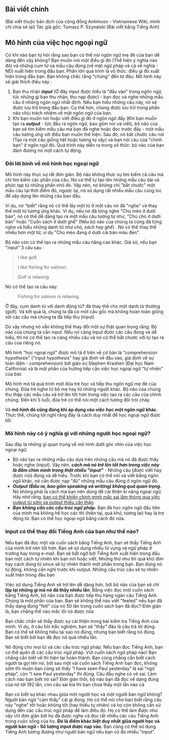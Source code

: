 ## Bài viết chính
(Bài viết thuộc bản dịch của cộng đồng Antimoon - Vietnamese Wiki, mình chỉ chia sẻ lại)
Tác giả gốc: Tomasz P. Szynalski (Bài viết bằng Tiếng Anh)

## Mô hình của việc học ngoại ngữ

Có khi nào bạn tự hỏi rằng sao bạn có thể nói ngôn ngữ mẹ đẻ của bạn dễ dàng đến vậy không? Bạn muốn nói một điều gì đó (Thể hiện ý nghĩa nào đó) và những cụm từ và mẫu câu đúng (về mặt ngữ pháp và cả về nghĩa - ND) xuất hiện trong đầu bạn. Phần lớn quá trình là vô thức: điều gì đó xuất hiện trong đầu bạn. Bạn không chắc rằng "chúng" đến từ đâu. Mô hình này sẽ giải thích điều này :

1. Bạn thu nhận **_input_** (Ở đây input được hiểu là "đầu vào" trong ngôn ngữ, tức những gì bạn thu nhận, thu nạp được) - bạn đọc và nghe những mẫu câu ở những ngôn ngữ nhất định. Nếu bạn hiểu những câu này, nó sẽ được lưu trữ trong đầu bạn. Cụ thể hơn, chúng được lưu trữ trong phần não chịu trách nhiệm về mặt ngôn ngữ của bạn.
2. Khi bạn muốn nói hoặc viết điều gì đó ở ngôn ngữ đấy (Khi bạn muốn tạo ra **_output_** - tức đầu ra ngôn ngữ, bao gồm nói và viết), bộ não của bạn sẽ tìm kiếm mẫu câu mà bạn đã nghe hoặc đọc trước đây - một mẫu câu tương ứng với điều bạn muốn thể hiện. Sau đó, nó bắt chước câu nói (Tạo ra một câu giống hệt hoặc tương tự vậy) và bạn nói câu của "chính bạn" ở ngôn ngữ đó. Quá trình này diễn ra trong vô thức: bộ não của bạn đảm đương nó một cách tự động.

### Đôi lời bình về mô hình học ngoại ngữ

Mô hình này thực sự rất đơn giản. Bộ não không thực sự tìm kiếm cả câu mà chỉ tìm kiếm các phần của câu. Nó có thể tự tạo lên những mẫu câu dài và phức tạp từ những phần nhỏ đó. Vậy nên, nó không chỉ "bắt chước" một mẫu câu tại thời điểm đó, ngược lại, nó sử dụng rất nhiều mẫu câu cùng lúc để xây dựng lên những câu ban đầu.

Ví dụ, nó "biết" rằng nó có thể lấy một từ ở một câu nó đã "nghe" và thay thế một từ tương ứng khác. Ví dụ, nếu nó đã từng nghe "Chú mèo ở dưới bàn", nó có thể dễ dàng tạo ra một mẫu câu tương tự như, "Chú chó ở dưới bàn" hoặc "Cuốn sách ở dưới ghế" (Nếu bộ não của chúng ta cũng đã từng nghe và hiểu những danh từ như _chó, sách hay ghế_) . Nó có thể thay thế nhiều hơn một từ, ví dụ "Chú mèo đang ở dưới cái bàn màu đen".

Bộ não còn có thể tạo ra những mẫu câu nâng cao khác. Giả sử, nếu bạn "input" 3 câu sau :

> I like golf.
> 
> I like fishing for salmon.
> 
> Golf is relaxing.

Nó có thể tạo ra câu này:

> Fishing for salmon is relaxing.

Ở đây, cụm danh từ với danh động từ? đã thay thế cho một danh từ thường (golf). Và kết quả là, chúng ta đã có môt câu gốc mà không hoàn toàn giống với các câu mà chúng ta đã tiếp thu (input)

Dù vậy nhưng nó vẫn không thể thay đổi một sự thật quan trọng rằng: Bộ não của chúng ta cần input. Nếu nó càng input được các câu đúng và dễ hiểu, thì nó có thể tạo ra càng nhiều câu và nó có thể bắt chước với tự tạo ra câu của riêng nó.

Mô hình "học ngoại ngữ" được mô tả ở trên về cơ bản là "comprehension hypothesis" ("input hypothesis" hay giả định về đầu vào, giả định về sự toàn diện - comprehension) bởi giáo sư Stephen Krashen (Đại học Nam California) và là một phần của hướng tiếp cận việc học ngoại ngữ "tự nhiên" của bác

Mô hình mô tả quá trình một đứa trẻ học và tiếp thu ngôn ngữ mẹ đẻ của chúng. Đứa trẻ nghe từ bố mẹ hay từ những người khác. Bộ não của chúng thu thập các mẫu câu và trở lên tốt hơn trong việc tạo ra các câu của chính chúng. Đến khi 5 tuổi, đứa trẻ có thể nói một cách tương đối trôi chảy.

Và **mô hình đó cũng đúng khi áp dụng vào việc học một ngôn ngữ khác**. Thực thế, chúng tôi nghĩ rằng đây là cách duy nhất để học ngoại ngữ được tốt

### Mô hình này có ý nghĩa gì với những người học ngoại ngữ?

Sau đây là những gì quan trọng về mô hình dưới góc nhìn của việc học ngoại ngữ:

- Bộ não tạo ra những mẫu câu dựa trên những câu mà nó đã được thấy hoặc nghe (input). Vậy nên, **_cách mà nó trở lên tốt hơn trong việc này là đắm chìm mình trong thật nhiều "input"_** - Những câu (được viết hay được nói) đúng và dễ hiểu. Trước khi bạn có thể nói và viết bằng ngôn ngữ khác, nó cần được nạp "đủ" những mẫu câu đúng ở ngôn ngữ đó.
- **_Output (Đầu ra, bao gồm speaking và writing) không quá quan trọng._** Nó không phải là cách mà bạn nên dùng để cải thiện kĩ năng ngoại ngữ. Hãy nhớ rằng, [bạn có thể khiến chính mình mắc sai lầm thông qua việc output từ sớm và output thiếu cẩn thận](https://www.antimoon.com/how/mistakes-damage.htm).
- **_Bạn không cần các cấu trúc ngữ pháp._** Bạn đã học ngôn ngữ đầu tiên của mình mà không hề học các thì (hiện tại, quá khứ, tương lai) hay là trợ động từ. Bạn có thể học ngoại ngữ bằng cách đó nữa.

### Input có thể thay đổi Tiếng Anh của bạn như thế nào?

Nếu bạn đã đọc một vài cuốn sách bằng Tiếng Anh, bạn sẽ thấy Tiếng Anh của mình trở nên tốt hơn. Bạn sẽ sử dụng nhiều từ vựng và ngữ pháp ở trường hay trong e-mail. Bạn sẽ bất ngờ bởi Tiếng Anh xuất hiện trong đầu bạn một cách tự nhiên khi bạn nói hoặc viết. Những thứ như thì quá khứ đơn hay cách dùng từ since sẽ tự nhiên thành một phần trong bạn. Bạn dùng nó tự động, không cần nghĩ trước khi output. Những cấu trúc câu sẽ tự nhiên xuất hiện trong đầu bạn

Việc sử dụng Tiếng Anh sẽ trở lên dễ dàng hơn, bởi bộ não của bạn sẽ chỉ **lặp lại những gì mà nó đã thấy nhiều lần**. Bằng việc đọc một cuốn sách bằng Tiếng Anh, bộ não của bạn được tiếp thu hàng ngàn câu Tiếng Anh. Chúng là một phần của bạn. Bạn sẽ không thể nào viết "feeled" nếu bạn đã thấy dạng đúng "felt" của nó 50 lần trong cuốn sách bạn đã đọc? Đơn giản là, bạn chẳng thể nào mắc lỗi nó được nữa

Bạn chắc chắn sẽ thấy được sự cải thiện trong bài kiểm tra Tiếng Anh của mình. Ví dụ, ở câu hỏi trắc nghiệm, bạn sẽ "thấy" đâu là câu trả lời đúng. Bạn có thể sẽ không hiểu tại sao nó đúng, nhưng bạn biết rằng nó đúng. Bạn sẽ biết bởi bạn đã đọc nó quá nhiều lần.

Nó đúng cho mọi từ và các cấu trúc ngữ pháp. Nếu bạn đọc Tiếng Anh, bạn có thể quên đi các cấu trúc ngữ pháp. Vứt cuốn sách ngữ pháp nào! Bạn chẳng cần biết về thì hiện tại hoàn thành. Bạn cũng chẳng cần biết cách người ta gọi tên nó, bởi sau một vài cuốn sách Tiếng Anh bạn đọc, không sớm thì muộn bạn cũng sẽ thấy “I have seen Paul yesterday” là sai "ngữ pháp", còn “I saw Paul yesterday” thì đúng. Câu đầu nghe có vẻ sai. Làm cách nào bạn biết nó sai? Đơn giản thôi, bộ não bạn đã đọc về dạng đúng của nó tới 192 lần, còn câu sai kia thì bạn chưa thấy một lần nào cả

Bạn có biết sự khác nhau giữa một người học và một người bản ngữ không? Người bản ngữ "cảm thấy" cái gì đúng. Họ có thể nói cho bạn biết rằng câu này "nghe" tốt hoặc không tốt (hay thiếu tự nhiên) và họ còn không cần sử dụng đến các cấu trúc ngữ pháp để làm điều đó. Họ có thể làm được như vậy chỉ đơn giản bởi họ đã được nghe và đọc rất nhiều các câu Tiếng Anh trong cuộc sống của họ. **Đó là điểm khác biệt duy nhất giữa người học và người bản ngữ - Số lượng input được nạp vào.** Bạn cũng có thể sử dụng Tiếng Anh tương đương như người bản ngữ nếu bạn có đủ nhiều "input".

